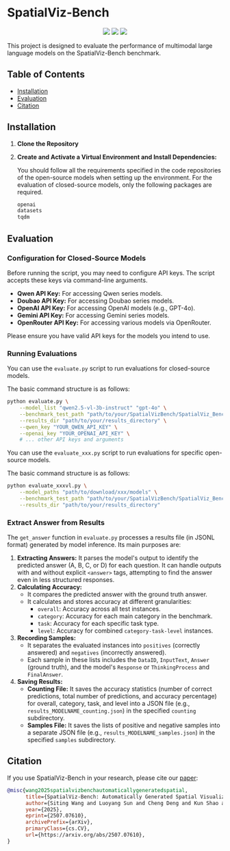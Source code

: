 # SpatialViz-Bench
<div align="center">
<a href='https://arxiv.org/abs/2507.07610'><img src='https://img.shields.io/badge/Paper-ArXiv-C71585'></a>
<a href='https://huggingface.co/datasets/PLM-Team/Spatial-Visualization-Benchmark'><img src='https://img.shields.io/badge/%F0%9F%A4%97%20Hugging Face-red'></a>
<a><img src="https://img.shields.io/github/stars/wangst0181/Spatial-Visualization-Benchmark"></a>
</div>

This project is designed to evaluate the performance of multimodal large language models on the SpatialViz-Bench benchmark.

## Table of Contents

* [Installation](#installation)
* [Evaluation](#evaluation)
* [Citation](#citation)

## Installation

1. **Clone the Repository**

2. **Create and Activate a Virtual Environment and Install Dependencies:**

   You should follow all the requirements specified in the code repositories of the open-source models when setting up the environment. For the evaluation of closed-source models, only the following packages are required.

   ```txt
   openai
   datasets
   tqdm
   ```

## Evaluation

### Configuration for Closed-Source Models

Before running the script, you may need to configure API keys. The script accepts these keys via command-line arguments.

* **Qwen API Key:** For accessing Qwen series models.
* **Doubao API Key:** For accessing Doubao series models.
* **OpenAI API Key:** For accessing OpenAI models (e.g., GPT-4o).
* **Gemini API Key:** For accessing Gemini series models.
* **OpenRouter API Key:** For accessing various models via OpenRouter.

Please ensure you have valid API keys for the models you intend to use.

### Running Evaluations

You can use the `evaluate.py` script to run evaluations for closed-source models.

The basic command structure is as follows:

```bash
python evaluate.py \
    --model_list "qwen2.5-vl-3b-instruct" "gpt-4o" \
    --benchmark_test_path "path/to/your/SpatialVizBench/SpatialViz_Bench_images" \
    --results_dir "path/to/your/results_directory" \
    --qwen_key "YOUR_QWEN_API_KEY" \
    --openai_key "YOUR_OPENAI_API_KEY" \
    # ... other API keys and arguments
```

You can use the `evaluate_xxx.py` script to run evaluations for specific open-source models.

The basic command structure is as follows:

```bash
python evaluate_xxxvl.py \
    --model_paths "path/to/download/xxx/models" \
    --benchmark_test_path "path/to/your/SpatialVizBench/SpatialViz_Bench_images" \
    --results_dir "path/to/your/results_directory" 
```

### Extract Answer from Results

The `get_answer` function in `evaluate.py` processes a results file (in JSONL format) generated by model inference. Its main purposes are:

1.  **Extracting Answers:** It parses the model's output to identify the predicted answer (A, B, C, or D) for each question. It can handle outputs with and without explicit `<answer>` tags, attempting to find the answer even in less structured responses.
2.  **Calculating Accuracy:**
    * It compares the predicted answer with the ground truth answer.
    * It calculates and stores accuracy at different granularities:
        * `overall`: Accuracy across all test instances.
        * `category`: Accuracy for each main category in the benchmark.
        * `task`: Accuracy for each specific task type.
        * `level`: Accuracy for combined `category-task-level` instances.
3.  **Recording Samples:**
    * It separates the evaluated instances into `positives` (correctly answered) and `negatives` (incorrectly answered).
    * Each sample in these lists includes the `DataID`, `InputText`, `Answer` (ground truth), and the model's `Response` or `ThinkingProcess` and `FinalAnswer`.
4.  **Saving Results:**
    * **Counting File:** It saves the accuracy statistics (number of correct predictions, total number of predictions, and accuracy percentage) for overall, category, task, and level into a JSON file (e.g., `results_MODELNAME_counting.json`) in the specified `counting` subdirectory.
    * **Samples File:** It saves the lists of positive and negative samples into a separate JSON file (e.g., `results_MODELNAME_samples.json`) in the specified `samples` subdirectory.

## Citation
If you use SpatialViz-Bench in your research, please cite our [paper](https://github.com/wangst0181/Spatial-Visualization-Benchmark/blob/main/SpatialViz-Bench_Automatically_Generated_Spatial_Visualization_Reasoning_Tasks_for_MLLMs.pdf):

```bibtex
@misc{wang2025spatialvizbenchautomaticallygeneratedspatial,
      title={SpatialViz-Bench: Automatically Generated Spatial Visualization Reasoning Tasks for MLLMs}, 
      author={Siting Wang and Luoyang Sun and Cheng Deng and Kun Shao and Minnan Pei and Zheng Tian and Haifeng Zhang and Jun Wang},
      year={2025},
      eprint={2507.07610},
      archivePrefix={arXiv},
      primaryClass={cs.CV},
      url={https://arxiv.org/abs/2507.07610}, 
}
